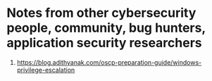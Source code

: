 

 # Notes from other cybersecurity people, community, bug hunters, application security researchers
 
 1) https://blog.adithyanak.com/oscp-preparation-guide/windows-privilege-escalation
